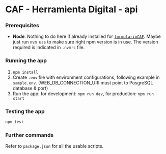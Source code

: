 # CAF - Herramienta Digital - api

### Prerequisites

* **Node**. Nothing to do here if already installed for [`formularioCAF`](https://github.com/Program-AR/formulariocaf). Maybe just run `nvm use` to make sure right npm version is in use. The version required is indicated in `.nvmrc` file.

### Running the app
1. `npm install`
2. Create `.env` file with environment configurations, following example in `sample.env`. (WEB_DB_CONNECTION_URI must point to PosgreSQL database & port)
3. Run the app: for development: `npm run dev`, for production: `npm run start` 

### Testing the app

```Bash
npm test
```

### Further commands

Refer to `package.json` for all the usable scripts.
